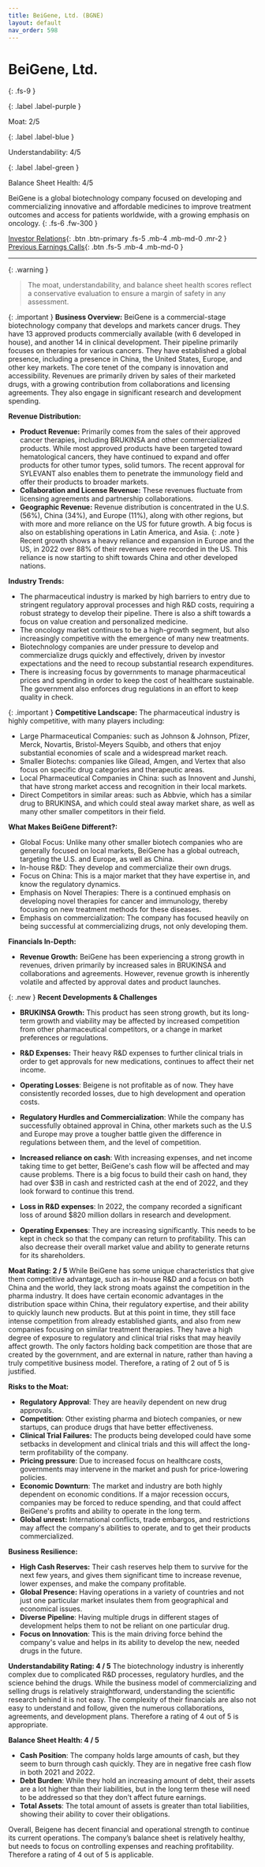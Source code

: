```yaml
---
title: BeiGene, Ltd. (BGNE)
layout: default
nav_order: 598
---
```


# BeiGene, Ltd.
{: .fs-9 }

{: .label .label-purple }

Moat: 2/5

{: .label .label-blue }

Understandability: 4/5

{: .label .label-green }

Balance Sheet Health: 4/5

BeiGene is a global biotechnology company focused on developing and commercializing innovative and affordable medicines to improve treatment outcomes and access for patients worldwide, with a growing emphasis on oncology.
{: .fs-6 .fw-300 }

[Investor Relations](https://www.google.com/search?q=BGNE+investor+relations){: .btn .btn-primary .fs-5 .mb-4 .mb-md-0 .mr-2 }
[Previous Earnings Calls](https://discountingcashflows.com/company/BGNE/transcripts/){: .btn .fs-5 .mb-4 .mb-md-0 }

---

{: .warning }
>The moat, understandability, and balance sheet health scores reflect a conservative evaluation to ensure a margin of safety in any assessment.



{: .important }
**Business Overview:**
BeiGene is a commercial-stage biotechnology company that develops and markets cancer drugs. They have 13 approved products commercially available (with 6 developed in house), and another 14 in clinical development. Their pipeline primarily focuses on therapies for various cancers. They have established a global presence, including a presence in China, the United States, Europe, and other key markets. The core tenet of the company is innovation and accessibility.
Revenues are primarily driven by sales of their marketed drugs, with a growing contribution from collaborations and licensing agreements.
They also engage in significant research and development spending.

**Revenue Distribution:**

*   **Product Revenue:** Primarily comes from the sales of their approved cancer therapies, including BRUKINSA and other commercialized products. While most approved products have been targeted toward hematological cancers, they have continued to expand and offer products for other tumor types, solid tumors. The recent approval for SYLEVANT also enables them to penetrate the immunology field and offer their products to broader markets.
*   **Collaboration and License Revenue:**  These revenues fluctuate from licensing agreements and partnership collaborations.
*   **Geographic Revenue:** Revenue distribution is concentrated in the U.S. (56%), China (34%), and Europe (11%), along with other regions, but with more and more reliance on the US for future growth. A big focus is also on establishing operations in Latin America, and Asia.
{: .note }
Recent growth shows a heavy reliance and expansion in Europe and the US, in 2022 over 88% of their revenues were recorded in the US. This reliance is now starting to shift towards China and other developed nations.
 

**Industry Trends:**

*   The pharmaceutical industry is marked by high barriers to entry due to stringent regulatory approval processes and high R&D costs, requiring a robust strategy to develop their pipeline. There is also a shift towards a focus on value creation and personalized medicine.
*   The oncology market continues to be a high-growth segment, but also increasingly competitive with the emergence of many new treatments.
*   Biotechnology companies are under pressure to develop and commercialize drugs quickly and effectively, driven by investor expectations and the need to recoup substantial research expenditures.
*   There is increasing focus by governments to manage pharmaceutical prices and spending in order to keep the cost of healthcare sustainable. The government also enforces drug regulations in an effort to keep quality in check.

{: .important }
**Competitive Landscape:**
The pharmaceutical industry is highly competitive, with many players including:
*   Large Pharmaceutical Companies: such as Johnson & Johnson, Pfizer, Merck, Novartis, Bristol-Meyers Squibb, and others that enjoy substantial economies of scale and a widespread market reach.
*   Smaller Biotechs: companies like Gilead, Amgen, and Vertex that also focus on specific drug categories and therapeutic areas.
*   Local Pharmaceutical Companies in China: such as Innovent and Junshi, that have strong market access and recognition in their local markets.
*   Direct Competitors in similar areas: such as Abbvie, which has a similar drug to BRUKINSA, and which could steal away market share, as well as many other smaller competitors in their field.
 

**What Makes BeiGene Different?:**

*   Global Focus: Unlike many other smaller biotech companies who are generally focused on local markets, BeiGene has a global outreach, targeting the U.S. and Europe, as well as China.
*   In-house R&D: They develop and commercialize their own drugs.
*   Focus on China: This is a major market that they have expertise in, and know the regulatory dynamics.
*   Emphasis on Novel Therapies: There is a continued emphasis on developing novel therapies for cancer and immunology, thereby focusing on new treatment methods for these diseases.
*   Emphasis on commercialization: The company has focused heavily on being successful at commercializing drugs, not only developing them.

**Financials In-Depth:**

*   **Revenue Growth:** BeiGene has been experiencing a strong growth in revenues, driven primarily by increased sales in BRUKINSA and collaborations and agreements. However, revenue growth is inherently volatile and affected by approval dates and product launches.

{: .new }
**Recent Developments & Challenges**
*   **BRUKINSA Growth:** This product has seen strong growth, but its long-term growth and viability may be affected by increased competition from other pharmaceutical competitors, or a change in market preferences or regulations.
*   **R&D Expenses:** Their heavy R&D expenses to further clinical trials in order to get approvals for new medications, continues to affect their net income.
*   **Operating Losses**: Beigene is not profitable as of now. They have consistently recorded losses, due to high development and operation costs.
*   **Regulatory Hurdles and Commercialization**: While the company has successfully obtained approval in China, other markets such as the U.S and Europe may prove a tougher battle given the difference in regulations between them, and the level of competition.
*   **Increased reliance on cash**: With increasing expenses, and net income taking time to get better, BeiGene's cash flow will be affected and may cause problems. There is a big focus to build their cash on hand, they had over $3B in cash and restricted cash at the end of 2022, and they look forward to continue this trend.
*   **Loss in R&D expenses**: In 2022, the company recorded a significant loss of around $820 million dollars in research and development.
    
*   **Operating Expenses**: They are increasing significantly. This needs to be kept in check so that the company can return to profitability. This can also decrease their overall market value and ability to generate returns for its shareholders.

**Moat Rating: 2 / 5**
While BeiGene has some unique characteristics that give them competitive advantage, such as in-house R&D and a focus on both China and the world, they lack strong moats against the competition in the pharma industry. It does have certain economic advantages in the distribution space within China, their regulatory expertise, and their ability to quickly launch new products. But at this point in time, they still face intense competition from already established giants, and also from new companies focusing on similar treatment therapies. They have a high degree of exposure to regulatory and clinical trial risks that may heavily affect growth. The only factors holding back competition are those that are created by the government, and are external in nature, rather than having a truly competitive business model. Therefore, a rating of 2 out of 5 is justified.
   
**Risks to the Moat:**

*   **Regulatory Approval**: They are heavily dependent on new drug approvals.
*   **Competition**: Other existing pharma and biotech companies, or new startups, can produce drugs that have better effectiveness.
*   **Clinical Trial Failures:** The products being developed could have some setbacks in development and clinical trials and this will affect the long-term profitability of the company.
*   **Pricing pressure**: Due to increased focus on healthcare costs, governments may intervene in the market and push for price-lowering policies.
*   **Economic Downturn**: The market and industry are both highly dependent on economic conditions. If a major recession occurs, companies may be forced to reduce spending, and that could affect BeiGene's profits and ability to operate in the long term.
*   **Global unrest:** International conflicts, trade embargos, and restrictions may affect the company's abilities to operate, and to get their products commercialized.
  

**Business Resilience:**

*   **High Cash Reserves:** Their cash reserves help them to survive for the next few years, and gives them significant time to increase revenue, lower expenses, and make the company profitable.
*   **Global Presence:** Having operations in a variety of countries and not just one particular market insulates them from geographical and economical issues.
*   **Diverse Pipeline**: Having multiple drugs in different stages of development helps them to not be reliant on one particular drug.
*   **Focus on Innovation**: This is the main driving force behind the company's value and helps in its ability to develop the new, needed drugs in the future.
    
    

**Understandability Rating: 4 / 5**
The biotechnology industry is inherently complex due to complicated R&D processes, regulatory hurdles, and the science behind the drugs. While the business model of commercializing and selling drugs is relatively straightforward, understanding the scientific research behind it is not easy. The complexity of their financials are also not easy to understand and follow, given the numerous collaborations, agreements, and development plans.
Therefore a rating of 4 out of 5 is appropriate.

**Balance Sheet Health: 4 / 5**

*   **Cash Position**: The company holds large amounts of cash, but they seem to burn through cash quickly. They are in negative free cash flow in both 2021 and 2022.
*   **Debt Burden**: While they hold an increasing amount of debt, their assets are a lot higher than their liabilities, but in the long term these will need to be addressed so that they don't affect future earnings.
*   **Total Assets**: The total amount of assets is greater than total liabilities, showing their ability to cover their obligations.
  
Overall, Beigene has decent financial and operational strength to continue its current operations.
The company’s balance sheet is relatively healthy, but needs to focus on controlling expenses and reaching profitability. Therefore a rating of 4 out of 5 is applicable.